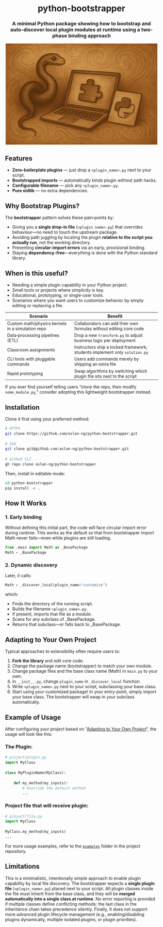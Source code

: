 <h1 align="center">
    python-bootstrapper
</h1>

<h3 align="center">
    A minimal Python package showing how to bootstrap and auto-discover local plugin modules at runtime using a two-phase binding approach
</h3>

<div align="center">
    <img src="https://raw.githubusercontent.com/aslan-ng/python-bootstrapper/refs/heads/main/assets/bootstrap-1.png" alt="python-bootstrapper" width="500">
</div>

## Features

- **Zero-boilerplate plugins** — just drop a `<plugin_name>.py` next to your script.
- **Bootstrapped imports** — automatically binds plugin without path hacks.
- **Configurable filename** — pick any `<plugin_name>.py`.
- **Pure stdlib** — no extra dependencies.

## Why Bootstrap Plugins?

The **bootstrapper** pattern solves these pain‑points by:

* Giving you a **single drop‑in file** (`<plugin_name>.py`) that overrides behaviour—no need to touch the upstream package.
* Avoiding path juggling by locating the plugin **relative to the script you actually run**, not the working directory.
* Preventing **circular‑import errors** via an early, provisional binding.
* Staying **dependency‑free**—everything is done with the Python standard library.

## When is this useful?

- Needing a simple plugin capability in your Python project.
- Small tools or projects where simplicity is key.
- Educational, prototyping, or single-user tools.
- Scenarios where you want users to customize behavior by simply editing or replacing a file.

| Scenario | Benefit |
|----------|---------|
| Custom math/physics kernels in a simulation repo | Collaborators can add their own formulas without editing core code |
| Data‑processing pipelines (ETL) | Drop a new `transform.py` to adjust business logic per deployment |
| Classroom assignments | Instructors ship a locked framework; students implement only `solution.py` |
| CLI tools with pluggable commands | Users add commands merely by shipping an extra file |
| Rapid prototyping | Swap algorithms by switching which plugin file sits next to the script |

If you ever find yourself telling users “clone the repo, then modify `some_module.py`,” consider adopting this lightweight bootstrapper instead.

## Installation

Clone it first using your preferred method:

```bash
# HTTPS
git clone https://github.com/aslan-ng/python-bootstrapper.git

# SSH
git clone git@github.com:aslan-ng/python-bootstrapper.git

# GitHub CLI
gh repo clone aslan-ng/python-bootstrapper
```

Then, install in editable mode:
```bash
cd python-bootstrapper
pip install -e .
```

## How It Works

### 1. Early binding
Without defining this initial part, the code will face circular import error during runtime. This works as the default so that from bootstrapper import Math never fails—even while plugins are still loading.

```python
from .main import Math as _BasePackage
Math = _BasePackage
```

### 2. Dynamic discovery

Later, it calls:

```python
Math = _discover_local(plugin_name="customize")
```

which:
* Finds the directory of the running script.
* Builds the filename `<plugin_name>.py`.
* If present, imports that file as a module.
* Scans for any subclass of _BasePackage.
* Returns that subclass—or falls back to _BasePackage.


## Adapting to Your Own Project

Typical approaches to extensibility often require users to:

1. **Fork the library** and edit core code.
2. Change the package name (bootstrapper) to match your own module.
3. Change package files and the base class name (Math) in `main.py` to your own.
4. In `__init__.py`, change `plugin_name` in `_discover_local` function.
5. Write `<plugin_name>.py` next to your script, subclassing your base class.
6. Start using your customized package! In your entry-point, simply import your base class. The bootstrapper will swap in your subclass automatically.

## Example of Usage

After configuring your project based on "[Adapting to Your Own Project](#adapting-to-your-own-project)”, the usage will look like this:

### The Plugin:
```python
# project/plugin.py
import MyClass

class MyPluginName(MyClass):

    def my_method(my_inputs):
        # Override the default method
        ...
```

### Project file that will receive plugin:
```python
# project/file.py
import MyClass

MyClass.my_method(my_inputs)
...
```

For more usage examples, refer to the [`examples`](https://github.com/aslan-ng/KeepDelta/tree/main/examples) folder in the project repository.

## Limitations
This is a minimalistic, intentionally simple approach to enable plugin capability by local file discovery. The bootstrapper expects a **single plugin file** (`<plugin_name>.py`) placed next to your script. All plugin classes inside the file must inherit from the base class, and they will be **merged automatically into a single class at runtime**. No error reporting is provided if multiple classes define conflicting methods: the last class in the inheritance chain takes precedence silently. Finally, It does not support more advanced plugin lifecycle management (e.g., enabling/disabling plugins dynamically, multiple isolated plugins, or plugin priorities).